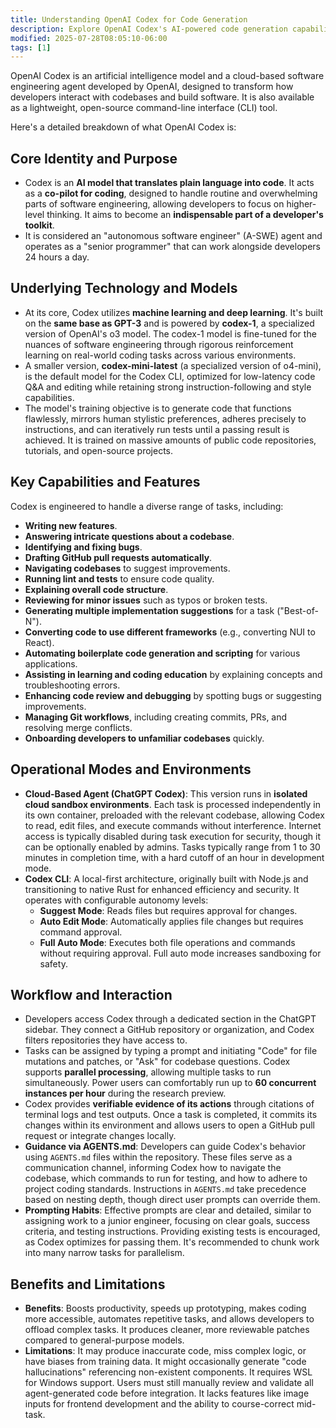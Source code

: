 ```yaml
---
title: Understanding OpenAI Codex for Code Generation
description: Explore OpenAI Codex's AI-powered code generation capabilities and autonomous software engineering features.
modified: 2025-07-28T08:05:10-06:00
tags: [1]
---
```


OpenAI Codex is an artificial intelligence model and a cloud-based software engineering agent developed by OpenAI, designed to transform how developers interact with codebases and build software. It is also available as a lightweight, open-source command-line interface (CLI) tool.

Here's a detailed breakdown of what OpenAI Codex is:

## Core Identity and Purpose

- Codex is an **AI model that translates plain language into code**. It acts as a **co-pilot for coding**, designed to handle routine and overwhelming parts of software engineering, allowing developers to focus on higher-level thinking. It aims to become an **indispensable part of a developer's toolkit**.
- It is considered an "autonomous software engineer" (A-SWE) agent and operates as a "senior programmer" that can work alongside developers 24 hours a day.

## Underlying Technology and Models

- At its core, Codex utilizes **machine learning and deep learning**. It's built on the **same base as GPT-3** and is powered by **codex-1**, a specialized version of OpenAI's o3 model. The codex-1 model is fine-tuned for the nuances of software engineering through rigorous reinforcement learning on real-world coding tasks across various environments.
- A smaller version, **codex-mini-latest** (a specialized version of o4-mini), is the default model for the Codex CLI, optimized for low-latency code Q&A and editing while retaining strong instruction-following and style capabilities.
- The model's training objective is to generate code that functions flawlessly, mirrors human stylistic preferences, adheres precisely to instructions, and can iteratively run tests until a passing result is achieved. It is trained on massive amounts of public code repositories, tutorials, and open-source projects.

## Key Capabilities and Features

Codex is engineered to handle a diverse range of tasks, including:

- **Writing new features**.
- **Answering intricate questions about a codebase**.
- **Identifying and fixing bugs**.
- **Drafting GitHub pull requests automatically**.
- **Navigating codebases** to suggest improvements.
- **Running lint and tests** to ensure code quality.
- **Explaining overall code structure**.
- **Reviewing for minor issues** such as typos or broken tests.
- **Generating multiple implementation suggestions** for a task ("Best-of-N").
- **Converting code to use different frameworks** (e.g., converting NUI to React).
- **Automating boilerplate code generation and scripting** for various applications.
- **Assisting in learning and coding education** by explaining concepts and troubleshooting errors.
- **Enhancing code review and debugging** by spotting bugs or suggesting improvements.
- **Managing Git workflows**, including creating commits, PRs, and resolving merge conflicts.
- **Onboarding developers to unfamiliar codebases** quickly.

## Operational Modes and Environments

- **Cloud-Based Agent (ChatGPT Codex)**: This version runs in **isolated cloud sandbox environments**. Each task is processed independently in its own container, preloaded with the relevant codebase, allowing Codex to read, edit files, and execute commands without interference. Internet access is typically disabled during task execution for security, though it can be optionally enabled by admins. Tasks typically range from 1 to 30 minutes in completion time, with a hard cutoff of an hour in development mode.
- **Codex CLI**: A local-first architecture, originally built with Node.js and transitioning to native Rust for enhanced efficiency and security. It operates with configurable autonomy levels:
  - **Suggest Mode**: Reads files but requires approval for changes.
  - **Auto Edit Mode**: Automatically applies file changes but requires command approval.
  - **Full Auto Mode**: Executes both file operations and commands without requiring approval. Full auto mode increases sandboxing for safety.

## Workflow and Interaction

- Developers access Codex through a dedicated section in the ChatGPT sidebar. They connect a GitHub repository or organization, and Codex filters repositories they have access to.
- Tasks can be assigned by typing a prompt and initiating "Code" for file mutations and patches, or "Ask" for codebase questions. Codex supports **parallel processing**, allowing multiple tasks to run simultaneously. Power users can comfortably run up to **60 concurrent instances per hour** during the research preview.
- Codex provides **verifiable evidence of its actions** through citations of terminal logs and test outputs. Once a task is completed, it commits its changes within its environment and allows users to open a GitHub pull request or integrate changes locally.
- **Guidance via AGENTS.md**: Developers can guide Codex's behavior using `AGENTS.md` files within the repository. These files serve as a communication channel, informing Codex how to navigate the codebase, which commands to run for testing, and how to adhere to project coding standards. Instructions in `AGENTS.md` take precedence based on nesting depth, though direct user prompts can override them.
- **Prompting Habits**: Effective prompts are clear and detailed, similar to assigning work to a junior engineer, focusing on clear goals, success criteria, and testing instructions. Providing existing tests is encouraged, as Codex optimizes for passing them. It's recommended to chunk work into many narrow tasks for parallelism.

## Benefits and Limitations

- **Benefits**: Boosts productivity, speeds up prototyping, makes coding more accessible, automates repetitive tasks, and allows developers to offload complex tasks. It produces cleaner, more reviewable patches compared to general-purpose models.
- **Limitations**: It may produce inaccurate code, miss complex logic, or have biases from training data. It might occasionally generate "code hallucinations" referencing non-existent components. It requires WSL for Windows support. Users must still manually review and validate all agent-generated code before integration. It lacks features like image inputs for frontend development and the ability to course-correct mid-task.

